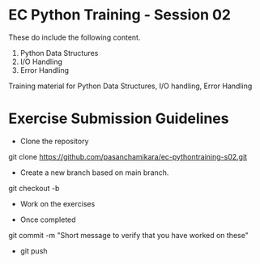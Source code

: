 # EC Python Training - Session 02

These do include the following content.

1. Python Data Structures
2. I/O Handling
3. Error Handling

Training material for Python Data Structures, I/O handling, Error Handling

# Exercise Submission Guidelines

* Clone the repository

git clone https://github.com/pasanchamikara/ec-pythontraining-s02.git

* Create a new branch based on main branch.

git checkout -b <your-github-username>

* Work on the exercises

* Once completed 

git commit -m "Short message to verify that you have worked on these"

* git push


